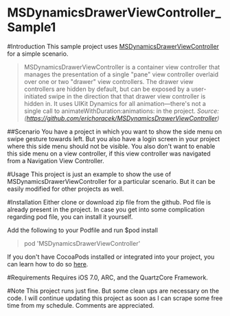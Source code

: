 # MSDynamicsDrawerViewController_Sample1
#Introduction
This sample project uses [MSDynamicsDrawerViewController](https://github.com/erichoracek/MSDynamicsDrawerViewController) for a simple scenario. 
>MSDynamicsDrawerViewController is a container view controller that manages the presentation of a single "pane" view controller overlaid over one or two "drawer" view controllers. The drawer view controllers are hidden by default, but can be exposed by a user-initiated swipe in the direction that that drawer view controller is hidden in. It uses UIKit Dynamics for all animation—there's not a single call to animateWithDuration:animations: in the project.
>_Source: (https://github.com/erichoracek/MSDynamicsDrawerViewController)_

##Scenario
You have a project in which you want to show the side menu on swipe gesture towards left. But you also have a login screen in your project where this side menu should not be visible. You also don't want to enable this side menu on a view controller, if this view controller was navigated from a Navigation View Controller.

#Usage
This project is just an example to show the use of MSDynamicsDrawerViewController for a particular scenario. But it can be easily modified for other projects as well.

#Installation
Either clone or download zip file from the github. Pod file is already present in the project. In case you get into some complication regarding pod file, you can install it yourself.

Add the following to your Podfile and run $pod install

>pod 'MSDynamicsDrawerViewController'

If you don't have CocoaPods installed or integrated into your project, you can learn how to do so [here](https://cocoapods.org).

#Requirements
Requires iOS 7.0, ARC, and the QuartzCore Framework.

#Note
This project runs just fine. But some clean ups are necessary on the code. I will continue updating this project as soon as I can scrape some free time from my schedule. Comments are appreciated.
